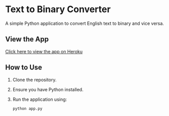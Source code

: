 # Text to Binary Converter

A simple Python application to convert English text to binary and vice versa.

## View the App

[Click here to view the app on Heroku](https://[your-app-name.herokuapp.com](https://binarybuddy-469f6feb46e7.herokuapp.com/))

## How to Use

1. Clone the repository.
2. Ensure you have Python installed.
3. Run the application using:

   ```bash
   python app.py

